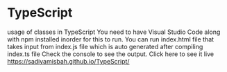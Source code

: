 # TypeScript
usage of classes in TypeScript
You need to have Visual Studio Code along with npm installed inorder for this to run. You can run index.html file that takes input from index.js file which is auto generated after compiling index.ts file
Check the console to see the output.
Click here to see it live https://sadiyamisbah.github.io/TypeScript/
